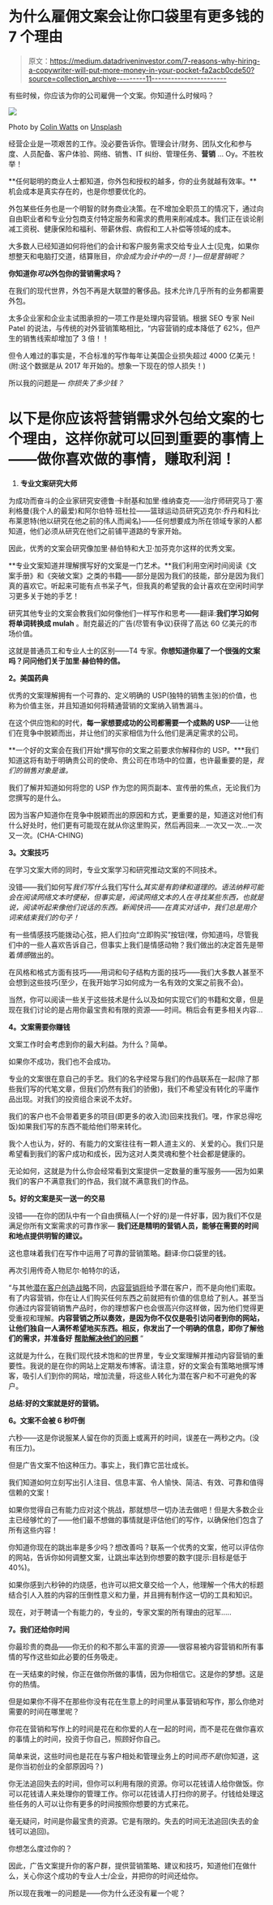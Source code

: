 # 为什么雇佣文案会让你口袋里有更多钱的 7 个理由

> 原文：<https://medium.datadriveninvestor.com/7-reasons-why-hiring-a-copywriter-will-put-more-money-in-your-pocket-fa2acb0cde50?source=collection_archive---------11----------------------->

有些时候，你应该为你的公司雇佣一个文案。你知道什么时候吗？

![](img/b52dd623dab1c642c033e219265389c9.png)

Photo by [Colin Watts](https://unsplash.com/@imagefactory?utm_source=unsplash&utm_medium=referral&utm_content=creditCopyText) on [Unsplash](https://unsplash.com/s/photos/save-money?utm_source=unsplash&utm_medium=referral&utm_content=creditCopyText)

经营企业是一项艰苦的工作。没必要告诉你。管理会计/财务、团队文化和参与度、人员配备、客户体验、网络、销售、IT 纠纷、管理任务、**营销** … Oy。不胜枚举！

**任何聪明的商业人士都知道，你外包和授权的越多，你的业务就越有效率。**机会成本是真实存在的，也是你想要优化的。

外包某些任务也是一个明智的财务商业决策。在不增加全职员工的情况下，通过向自由职业者和专业分包商支付特定服务和需求的费用来削减成本。我们正在谈论削减工资税、健康保险和福利、带薪休假、病假和工人补偿等领域的成本。

大多数人已经知道如何将他们的会计和客户服务需求交给专业人士(见鬼，如果你想整天和电脑打交道，结算账目，*你会成为会计中的一员！)—但是营销呢？*

**你知道你*可以*外包你的营销需求吗？**

在我们的现代世界，外包不再是大联盟的奢侈品。技术允许几乎所有的业务都需要外包。

太多企业家和企业主试图承担的一项工作是处理内容营销。根据 SEO 专家 Neil Patel 的说法，与传统的对外营销策略相比，“内容营销的成本降低了 62%，但产生的销售线索却增加了 3 倍！！

但令人难过的事实是，不合标准的写作每年让美国企业损失超过 4000 亿美元！(附:这个数据是从 2017 年开始的。想象一下现在的惊人损失！)

所以我的问题是— *你损失了多少钱？*

# 以下是你应该将营销需求外包给文案的七个理由，这样你就可以回到重要的事情上——做你喜欢做的事情，赚取利润！

1.  **专业文案研究大师**

为成功而奋斗的企业家研究安德鲁·卡耐基和加里·维纳查克——治疗师研究马丁·塞利格曼(我个人的最爱)和阿尔伯特·班杜拉——篮球运动员研究迈克尔·乔丹和科比·布莱恩特(他以研究在他之前的伟人而闻名)——任何想要成为所在领域专家的人都知道，他们必须从研究在他们之前铺平道路的专家开始。

因此，优秀的文案会研究像加里·赫伯特和大卫·加芬克尔这样的优秀文案。

**专业文案知道并理解撰写好的文案是一门艺术。**我们利用空闲时间阅读《文案手册》和《突破文案》之类的书籍——部分是因为我们的技能，部分是因为我们真的喜欢它。听起来可能有点书呆子气，但我真的希望我的会计喜欢在空闲时间学习更多关于她的手艺！

研究其他专业的文案会教我们如何像他们一样写作和思考——翻译:**我们学习如何将单词转换成 mulah** 。耐克最近的广告(尽管有争议)获得了高达 60 亿美元的市场价值。

这就是普通员工和专业人士的区别——T4 专家。**你想知道你雇了一个很强的文案吗？问问他们关于加里·赫伯特的信。**

**2。美国药典**

优秀的文案理解拥有一个可靠的、定义明确的 USP(独特的销售主张)的价值，也称为价值主张，并且知道如何将精通营销的文案纳入销售漏斗。

在这个供应饱和的时代，**每一家想要成功的公司都需要一个成熟的 USP**——让他们在竞争中脱颖而出，并让他们的买家相信为什么他们是满足需求的公司。

**一个好的文案会在我们开始*撰写你的文案之前要求你解释你的 USP。***我们知道这将有助于明确贵公司的使命、贵公司在市场中的位置，也许最重要的是，*我们的销售对象是谁。*

我们了解并知道如何将您的 USP 作为您的网页副本、宣传册的焦点，无论我们为您撰写的是什么。

因为当客户知道你在竞争中脱颖而出的原因和方式，更重要的是，知道这对他们有什么好处时，他们更有可能现在就从你这里购买，然后再回来…一次又一次…一次又一次。(CHA-CHING)

**3。文案技巧**

在学习文案大师的同时，专业文案学习和研究推动文案的不同技术。

没错——我们如何写*我们写什么*我们写什么*其实是有韵律和道理的。语法纳粹可能会在阅读网络文本时便秘，但事实是，阅读网络文本的人在寻找某些东西，也就是说，阅读听起来像他们说话的东西。新闻快讯——在真实对话中，我们总是用介词来结束我们的句子！*

有一些情感技巧能拨动心弦，把人们拉向“立即购买”按钮(嘿，你知道吗，尽管我们中的一些人喜欢告诉自己，但事实上我们是情感动物？我们做出的决定首先是带着*情感*做出的。

在风格和格式方面有技巧——用词和句子结构方面的技巧——我们大多数人甚至不会想到这些技巧(至少，在我开始学习如何成为一名有效的文案之前我不会)。

当然，你可以阅读一些关于这些技术是什么以及如何实现它们的书籍和文章，但是现在我们讨论的是占用你最宝贵和有限的资源——时间。稍后会有更多相关内容…

**4。文案需要你赚钱**

文案工作时会考虑到你的最大利益。为什么？简单。

如果你不成功，我们也不会成功。

专业的文案很在意自己的手艺。我们的名字经常与我们的作品联系在一起(除了那些我们写的代笔文章，但我们仍然有我们的骄傲)，我们不希望没有转化的平庸作品出现。对我们的投资组合来说不太好。

我们的客户也不会带着更多的项目(即更多的收入流)回来找我们。嘿，作家总得吃饭)如果我们写的东西不能给他们带来转化。

我个人也认为，好的、有能力的文案往往有一颗人道主义的、关爱的心。我们只是希望看到我们的客户成功和成长，因为这对人类灵魂和整个社会都是健康的。

无论如何，这就是为什么你会经常看到文案提供一定数量的重写服务——因为如果我们的客户不满意我们的作品，我们就不满意我们的作品。

**5。好的文案是买一送一的交易**

没错——在你的团队中有一个自由撰稿人(一个好的)是一件好事，因为我们不仅是满足你所有文案需求的可靠作家— **我们还是精明的营销人员，能够在需要的时间和地点提供明智的建议。**

这也意味着我们在写作中运用了可靠的营销策略。翻译:你口袋里的钱。

再次引用传奇人物尼尔·帕特尔的话，

“与其他[潜在客户创造战略](https://neilpatel.com/blog/lead-generation-hacks-6-proven-hacks-that-will-grow-your-leads-by-113/)不同，[内容营销将](http://blog.justperfect.co.za/the-relationship-between-seo-and-content-marketing-16102015/)给予潜在客户，而不是向他们索取。有了内容营销，你在让人们购买任何东西之前就把有价值的信息给了别人。甚至当你通过内容营销销售产品时，你的理想客户也会很高兴你这样做，因为他们觉得更受重视和理解。**内容营销之所以奏效，是因为你不仅仅是吸引访问者到你的网站，让他们独自一人满怀希望地买东西。相反，你发出了一个明确的信息，即你了解他们的需求，并准备好** [**帮助解决他们的问题**](https://neilpatel.com/blog/grow-your-first-website/) ”

这就是为什么，在我们现代技术饱和的世界里，专业文案理解并推动内容营销的重要性。我说的是在你的网站上定期发布博客。请注意，好的文案会有策略地撰写博客，吸引人们到你的网站，增加流量，将这些人转化为潜在客户和不可避免的客户。

**总结:好的文案就是好的营销。**

**6。文案不会被 6 秒吓倒**

六秒——这是你说服某人留在你的页面上或离开的时间，误差在一两秒之内。(没有压力)。

但是广告文案不怕这种压力。事实上，我们靠它茁壮成长。

我们知道如何立刻写出引人注目、信息丰富、令人愉快、简洁、有效、可靠和值得信赖的文案！

如果你觉得自己有能力应对这个挑战，那就想尽一切办法去做吧！但是大多数企业主已经够忙的了——他们最不想做的事情就是评估他们的写作，以确保他们包含了所有这些内容！

你知道你现在的跳出率是多少吗？想改善吗？联系一个优秀的文案，他可以评估你的网站，告诉你如何调整文案，让跳出率达到你想要的数字(提示:目标是低于 40%)。

如果你感到六秒钟的灼烧感，也许可以把文章交给一个人，他理解一个伟大的标题结合引人入胜的内容的压倒性意义和力量，并且拥有制作这一切的工具和知识。

现在，对于聘请一个有能力的，专业的，专家文案的所有理由的冠军…..

**7。我们还给你时间**

你最珍贵的商品——你无价的和不那么丰富的资源——很容易被内容营销和所有事情的写作这些如此必要的任务吸走。

在一天结束的时候，你正在做你所做的事情，因为你相信它。这是你的梦想。这是你的热情。

但是如果你不得不在那些你没有花在生意上的时间里从事营销和写作，那么你绝对需要的时间在哪里呢？

你花在营销和写作上的时间是花在和你爱的人在一起的时间，而不是花在做你喜欢的事情上的时间，投资于你自己，照顾好你自己。

简单来说，这些时间也是花在与客户相处和管理业务上的时间*而不是*(你知道，这是你当初创业的全部原因吗？)

你无法追回失去的时间，但你可以利用有限的资源。你可以花钱请人给你做饭。你可以花钱请人来处理你的管理工作。你可以花钱请人打扫你的房子。付钱给处理这些任务的人可以让你有更多的时间按照你想要的方式来花。

毫无疑问，时间是你最宝贵的资源。它是有限的。失去的时间无法追回(失去的金钱可以追回)。

你想怎么度过你的？

因此，广告文案提升你的客户群，提供营销策略、建议和技巧，知道他们在做什么，关心你这个成功的专业人士/企业，并把你的时间还给你。

所以现在我唯一的问题是——你为什么还没有雇一个呢？